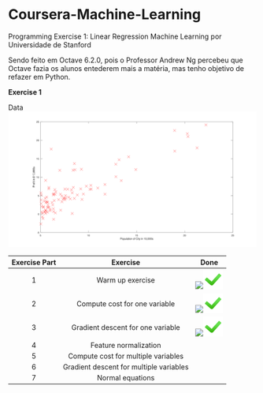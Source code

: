 # Coursera-Machine-Learning
Programming Exercise 1: Linear Regression Machine Learning por Universidade de Stanford
 
 Sendo feito em Octave 6.2.0, pois o Professor Andrew Ng percebeu que Octave fazia os alunos entederem mais a matéria, mas tenho objetivo de refazer em Python.

**Exercise 1**

Data
![Alt text](https://github.com/RWaiti/Coursera-Machine-Learning/blob/main/images/DataPlot.svg?raw=true "Title")

Exercise Part | Exercise | Done
|:---:|:---:|:---:|
1 | Warm up exercise |![](src)<img src="https://github.com/RWaiti/Coursera-Machine-Learning/blob/main/images/check-mark-emoji.png?raw=true" width="40" height="40">
2 | Compute cost for one variable |![](src)<img src="https://github.com/RWaiti/Coursera-Machine-Learning/blob/main/images/check-mark-emoji.png?raw=true" width="40" height="40">
3 | Gradient descent for one variable |![](src)<img src="https://github.com/RWaiti/Coursera-Machine-Learning/blob/main/images/check-mark-emoji.png?raw=true" width="40" height="40">
4 | Feature normalization |
5 | Compute cost for multiple variables |
6 | Gradient descent for multiple variables |
7 | Normal equations |
